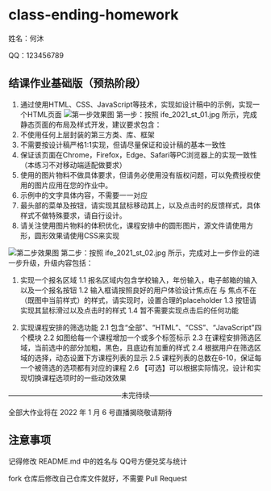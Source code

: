 # class-ending-homework

姓名：何沐

QQ：123456789

## 结课作业基础版（预热阶段）

1. 通过使用HTML、CSS、JavaScript等技术，实现如设计稿中的示例，实现一个HTML页面
![第一步效果图](/images/ife_2021_st_01.jpg)
第一步：按照 ife_2021_st_01.jpg 所示，完成静态页面的布局及样式开发，建议要求包含：
1. 不使用任何上层封装的第三方类、库、框架
2. 不需要按设计稿严格1:1实现，但请尽量保证和设计稿的基本一致性
3. 保证该页面在Chrome，Firefox，Edge、Safari等PC浏览器上的实现一致性（本练习不对移动端适配做要求）
4. 使用的图片物料不做具体要求，但请务必使用没有版权问题，可以免费授权使用的图片应用在您的作业中。
5. 示例中的文字具体内容，不需要一一对应
6. 最头部的菜单及按钮，请实现其鼠标移动其上，以及点击时的反馈样式，具体样式不做特殊要求，请自行设计。
7. 请关注使用图片物料的体积优化，课程安排中的圆形图片，源文件请使用方形，圆形效果请使用CSS来实现

![第二步效果图](/images/ife_2021_st_02.jpg)
第二步：按照 ife_2021_st_02.jpg 所示，完成对上一步作业的进一步升级，升级内容包括：

1. 实现一个报名区域
1.1 报名区域内包含学校输入，年份输入，电子邮箱的输入以及一个报名按钮
1.2 输入框请按照良好的用户体验设计焦点在 与 焦点不在（既图中当前样式）的样式，请实现时，设置合理的placeholder
1.3 按钮请实现其鼠标滑过以及点击时的样式
1.4 暂不需要实现点击后的任何功能

2. 实现课程安排的筛选功能
2.1 包含“全部”、“HTML”、“CSS”、“JavaScript”四个模块
2.2 如图给每一个课程增加一个或多个标签标示
2.3 在课程安排筛选区域，当前选中的部分加粗，黑色，且底边有加重的样式
2.4 根据用户在筛选区域的选择，动态设置下方课程列表的显示
2.5 课程列表的总数在6-10，保证每一个被筛选的选项都有对应的课程
2.6 【可选】可以根据实际情况，设计和实现切换课程选项时的一些动效效果

————————————————未完待续————————————————

全部大作业将在 2022 年 1 月 6 号直播揭晓敬请期待


## 注意事项

记得修改 README.md 中的姓名与 QQ号方便兑奖与统计

fork 仓库后修改自己仓库文件就好，不需要 Pull Request

